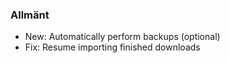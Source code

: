 ### Allmänt
- New: Automatically perform backups (optional)
- Fix: Resume importing finished downloads
